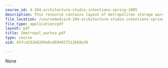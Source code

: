 ```yaml
---
course_id: 4-104-architecture-studio-intentions-spring-2005
description: This resource contains layout of metropolitan storage warehouse.
file_location: /coursemedia/4-104-architecture-studio-intentions-spring-2005/45fcd191b6269a9cd694d27512b68e39_5metropol_warhse.pdf
file_type: application/pdf
layout: pdf
title: 5metropol_warhse.pdf
type: course
uid: 45fcd191b6269a9cd694d27512b68e39

---
```

None